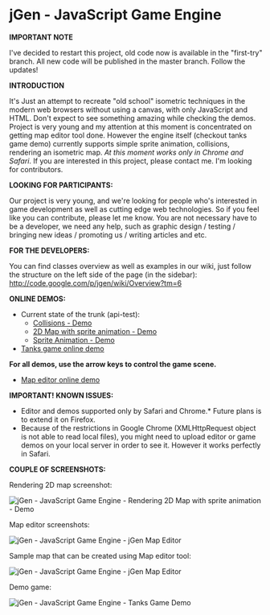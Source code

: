 jGen - JavaScript Game Engine
====

**IMPORTANT NOTE**

I've decided to restart this project, old code now is available in the "first-try" branch. All new code will be published in the master branch.
Follow the updates!

**INTRODUCTION**

It's Just an attempt to recreate "old school" isometric techniques in the modern web browsers without using a canvas, with only JavaScript and HTML.
Don't expect to see something amazing while checking the demos. Project is very young and my attention at this moment is concentrated on getting map editor tool done. However the engine itself (checkout tanks game demo) currently supports simple sprite animation, collisions, rendering an isometric map. *At this moment works only in Chrome and Safari*. If you are interested in this project, please contact me. I'm looking for contributors.

**LOOKING FOR PARTICIPANTS:**

Our project is very young, and we're looking for people who's interested in game development as well as cutting edge web technologies. So if you feel like you can contribute, please let me know. You are not necessary have to be a developer, we need any help, such as graphic design / testing / bringing new ideas / promoting us / writing articles and etc.

**FOR THE DEVELOPERS:**

You can find classes overview as well as examples in our wiki, just follow the structure on the left side of the page (in the sidebar): http://code.google.com/p/jgen/wiki/Overview?tm=6

**ONLINE DEMOS:**

* Current state of the trunk (api-test):
  * [Collisions - Demo](http://angrycoding.github.com/jgen/api-test/)
  * [2D Map with sprite animation - Demo](http://angrycoding.github.com/jgen/api-test/map.html)
  * [Sprite Animation - Demo](http://angrycoding.github.com/jgen/api-test/sprite-animation.html)
* [Tanks game online demo](http://angrycoding.github.com/jgen/tanks/)

**For all demos, use the arrow keys to control the game scene.**

* [Map editor online demo](http://angrycoding.github.com/jgen/map-editor/)

**IMPORTANT! KNOWN ISSUES:**

* Editor and demos supported only by Safari and Chrome.* Future plans is to extend it on Firefox.
* Because of the restrictions in Google Chrome (XMLHttpRequest object is not able to read local files), you might need to upload editor or game demos on your local server in order to see it. However it works perfectly in Safari.

**COUPLE OF SCREENSHOTS:**

Rendering 2D map screenshot:

![jGen - JavaScript Game Engine - Rendering 2D Map with sprite animation - Demo](http://angrycoding.github.com/jgen/screenshots/2dmap.png)

Map editor screenshots:

![jGen - JavaScript Game Engine - jGen Map Editor](http://angrycoding.github.com/jgen/screenshots/editor.png)

Sample map that can be created using Map editor tool:

![jGen - JavaScript Game Engine - jGen Map Editor](http://angrycoding.github.com/jgen/screenshots/map_editor_grid.png)

Demo game:

![jGen - JavaScript Game Engine - Tanks Game Demo](http://angrycoding.github.com/jgen/screenshots/screenshot.png)